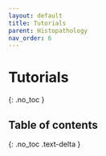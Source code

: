 ```yaml
---
layout: default
title: Tutorials
parent: Histopathology
nav_order: 6
---
```


# Tutorials
{: .no_toc }

## Table of contents
{: .no_toc .text-delta }

